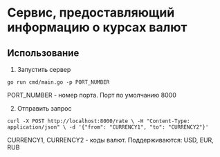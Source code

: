# Сервис, предоставляющий информацию о курсах валют
## Использование 
1. Запустить сервер

`go run cmd/main.go -p PORT_NUMBER`

PORT_NUMBER - номер порта. Порт по умолчанию 8000

2. Отправить запрос 

`curl -X POST http://localhost:8000/rate \
-H "Content-Type: application/json" \
-d '{"from": "CURRENCY1", "to": "CURRENCY2"}'`

CURRENCY1, CURRENCY2 - коды валют. Поддерживаются: USD, EUR, RUB

